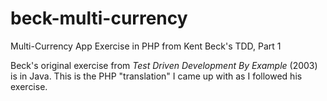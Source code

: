 # beck-multi-currency
Multi-Currency App Exercise in PHP from Kent Beck's TDD, Part 1

Beck's original exercise from *Test Driven Development By Example* (2003) is in Java. This is the PHP "translation" I came up with as I followed his exercise.
